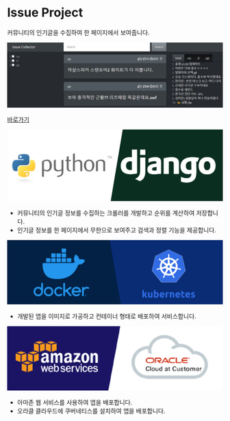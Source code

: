 # Issue Project

커뮤니티의 인기글을 수집하여 한 페이지에서 보여줍니다.

![Issue%20Project%2088e31203dadd462cabbbbcb7c539acb2/issue_project.jpg](Issue%20Project%2088e31203dadd462cabbbbcb7c539acb2/issue_project.jpg)

[바로가기](http://issue.xu4.zz.am)

![Issue%20Project%2088e31203dadd462cabbbbcb7c539acb2/python-django.jpg](Issue%20Project%2088e31203dadd462cabbbbcb7c539acb2/python-django.jpg)

- 커뮤니티의 인기글 정보를 수집하는 크롤러를 개발하고 순위를 계산하여 저장합니다.
- 인기글 정보를 한 페이지에서 무한으로 보여주고 검색과 정렬 기능을 제공합니다.

![Issue%20Project%2088e31203dadd462cabbbbcb7c539acb2/kubernetes-docker.png](Issue%20Project%2088e31203dadd462cabbbbcb7c539acb2/kubernetes-docker.png)

- 개발된 앱을 이미지로 가공하고 컨테이너 형태로 배포하여 서비스합니다.

![Issue%20Project%2088e31203dadd462cabbbbcb7c539acb2/aws-oracle.png](Issue%20Project%2088e31203dadd462cabbbbcb7c539acb2/aws-oracle.png)

- 아마존 웹 서비스를 사용하여 앱을 배포합니다.
- 오라클 클라우드에 쿠버네티스를 설치하여 앱을 배포합니다.
